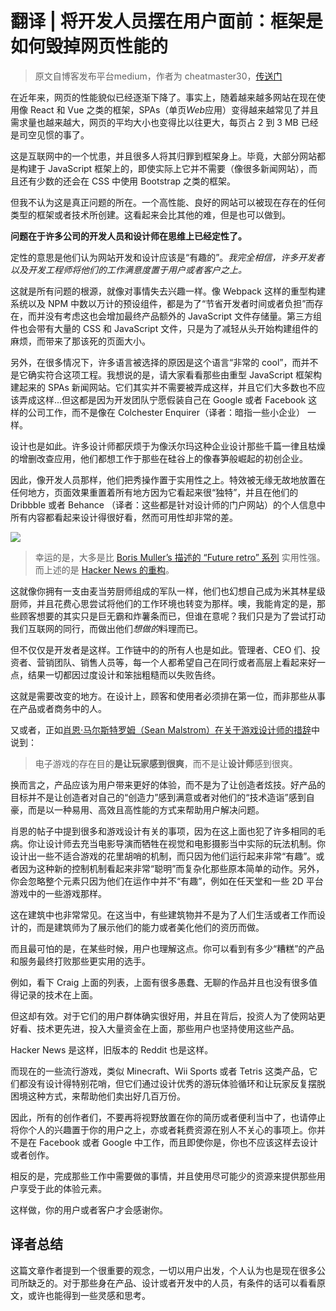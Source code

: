 # 翻译 | 将开发人员摆在用户面前：框架是如何毁掉网页性能的

> 原文自博客发布平台medium，作者为 cheatmaster30，[传送门](https://uxdesign.cc/putting-devs-before-users-how-frameworks-destroyed-web-performance-6b2c2a506aab)

在近年来，网页的性能貌似已经逐渐下降了。事实上，随着越来越多网站在现在使用像 React 和 Vue 之类的框架，SPAs（单页*Web*应用）变得越来越常见了并且需求量也越来越大，网页的平均大小也变得比以往更大，每页占 2 到 3 MB 已经是司空见惯的事了。

这是互联网中的一个忧患，并且很多人将其归罪到框架身上。毕竟，大部分网站都是构建于 JavaScript 框架上的，即使实际上它并不需要（像很多新闻网站），而且还有少数的还会在 CSS 中使用 Bootstrap 之类的框架。

但我不认为这是真正问题的所在。一个高性能、良好的网站可以被现在存在的任何类型的框架或者技术所创建。这看起来会比其他的难，但是也可以做到。

**问题在于许多公司的开发人员和设计师在思维上已经定性了。**

定性的意思是他们认为网站开发和设计应该是“有趣的”。*我完全相信，许多开发者以及开发工程师将他们的工作满意度置于用户或者客户之上。*

这就是所有问题的根源，就像对事情失去兴趣一样。像 Webpack 这样的重型构建系统以及 NPM 中数以万计的预设组件，都是为了“节省开发者时间或者负担”而存在，而并没有考虑这也会增加最终产品额外的 JavaScript 文件存储量。第三方组件也会带有大量的 CSS 和 JavaScript 文件，只是为了减轻从头开始构建组件的麻烦，而带来了那该死的页面大小。

另外，在很多情况下，许多语言被选择的原因是这个语言“非常的 cool”，而并不是它确实符合这项工程。我想说的是，请大家看看那些由重型 JavaScript 框架构建起来的 SPAs 新闻网站。它们其实并不需要被弄成这样，并且它们大多数也不应该弄成这样...但这都是因为开发团队宁愿假装自己在 Google 或者 Facebook 这样的公司工作，而不是像在 Colchester Enquirer（译者：暗指一些小企业） 一样。

设计也是如此。许多设计师都厌烦于为像沃尔玛这种企业设计那些千篇一律且枯燥的增删改查应用，他们都想工作于那些在硅谷上的像春笋般崛起的初创企业。

因此，像开发人员那样，他们把秀操作置于实用性之上。特效被无缘无故地放置在任何地方，页面效果重置着所有地方因为它看起来很“独特”，并且在他们的 Dribbble 或者 Behance （译者：这些都是针对设计师的门户网站）的个人信息中所有内容都看起来设计得很好看，然而可用性却非常的差。

![](http://pic.mintrumpet.fun/blog/20200105214851.png)

> 幸运的是，大多是比 [Boris Muller’s 描述的 “Future retro” 系列](https://modus.medium.com/on-the-visual-weariness-of-the-web-8af1c969ce73) 实用性强。而上述的是 [Hacker News 的重构](https://interface.fh-potsdam.de/future-retro/HN/)。

这就像你拥有一支由麦当劳厨师组成的军队一样，他们也幻想自己成为米其林星级厨师，并且花费心思尝试将他们的工作环境也转变为那样。噢，我能肯定的是，那些顾客想要的其实只是巨无霸和炸薯条而已，但谁在意呢？我们只是为了尝试打动我们互联网的同行，而做出他们*想做的*料理而已。

但不仅仅是开发者是这样。工作链中的的所有人也是如此。管理者、CEO 们、投资者、营销团队、销售人员等，每一个人都希望自己在同行或者高层上看起来好一点，结果一切都因过度设计和笨拙粗糙而以失败告终。

这就是需要改变的地方。在设计上，顾客和使用者必须排在第一位，而非那些从事在产品或者商务中的人。

又或者，正如[肖恩·马尔斯特罗姆（Sean Malstrom）在关于游戏设计师的措辞](https://seanmalstrom.wordpress.com/2010/10/16/email-curse-of-the-idle-game-designer/)中说到：

> 电子游戏的存在目的**是让玩家感到很爽**，而不是让**设计师**感到很爽。

换而言之，产品应该为用户带来更好的体验，而不是为了让创造者炫技。好产品的目标并不是让创造者对自己的“创造力”感到满意或者对他们的“技术造诣”感到自豪，而是以一种易用、高效且高性能的方式来帮助用户解决问题。

肖恩的帖子中提到很多和游戏设计有关的事项，因为在这上面也犯了许多相同的毛病。你让设计师去充当电影导演而牺牲在视觉和电影摄影当中实际的玩法机制。你设计出一些不适合游戏的花里胡哨的机制，而只因为他们运行起来非常“有趣”。或者因为这种新的控制机制看起来非常“聪明”而复杂化那些原本简单的动作。另外，你会忽略整个元素只因为他们在运作中并不“有趣”，例如在任天堂和一些 2D 平台游戏中的一些游戏那样。

这在建筑中也非常常见。在这当中，有些建筑物并不是为了人们生活或者工作而设计的，而是建筑师为了展示他们的能力或者美化他们的资历而做。

而且最可怕的是，在某些时候，用户也理解这点。你可以看到有多少“糟糕”的产品和服务最终打败那些更实用的选手。

例如，看下 Craig 上面的列表，上面有很多愚蠢、无聊的作品并且也没有很多值得记录的技术在上面。

但这却有效。对于它们的用户群体确实很好用，并且在背后，投资人为了使网站更好看、技术更先进，投入大量资金在上面，那些用户也坚持使用这些产品。

Hacker News 是这样，旧版本的 Reddit 也是这样。

而现在的一些流行游戏，类似 Minecraft、Wii Sports 或者 Tetris 这类产品，它们都没有设计得特别花哨，但它们通过设计优秀的游玩体验循环和让玩家反复摆脱困境这种方式，来帮助他们卖出好几百万份。

因此，所有的创作者们，不要再将视野放置在你的简历或者便利当中了，也请停止将你个人的兴趣置于你的用户之上，亦或者耗费资源在别人不关心的事项上。你并不是在 Facebook 或者 Google 中工作，而且即使你是，你也不应该这样去设计或者创作。

相反的是，完成那些工作中需要做的事情，并且使用尽可能少的资源来提供那些用户享受于此的体验元素。

这样做，你的用户或者客户才会感谢你。

## 译者总结

这篇文章作者提到一个很重要的观念，一切以用户出发，个人认为也是现在很多公司所缺乏的。对于那些身在产品、设计或者开发中的人员，有条件的话可以看看原文，或许也能得到一些灵感和思考。